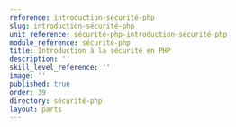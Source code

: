 ```yaml
---
reference: introduction-sécurité-php
slug: introduction-sécurité-php
unit_reference: sécurité-php-introduction-sécurité-php
module_reference: sécurité-php
title: Introduction à la sécurité en PHP
description: ''
skill_level_reference: ''
image: ''
published: true
order: 39
directory: sécurité-php
layout: parts
---
```

